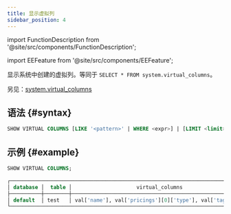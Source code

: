 ```yaml
---
title: 显示虚拟列
sidebar_position: 4
---
```

import FunctionDescription from '@site/src/components/FunctionDescription';

<FunctionDescription description="Introduced or updated: v1.2.271"/>

import EEFeature from '@site/src/components/EEFeature';

<EEFeature featureName='虚拟列'/>

显示系统中创建的虚拟列。等同于 `SELECT * FROM system.virtual_columns`。

另见：[system.virtual_columns](../../../00-sql-reference/20-system-tables/system-virtual-columns.md)

## 语法 {#syntax}

```sql
SHOW VIRTUAL COLUMNS [LIKE '<pattern>' | WHERE <expr>] | [LIMIT <limit>]
```

## 示例 {#example}

```sql
SHOW VIRTUAL COLUMNS;

┌─────────────────────────────────────────────────────────────────────────────┐
│ database │  table │                     virtual_columns                     │
├──────────┼────────┼─────────────────────────────────────────────────────────┤
│ default  │ test   │ val['name'], val['pricings'][0]['type'], val['tags'][0] │
└─────────────────────────────────────────────────────────────────────────────┘
```